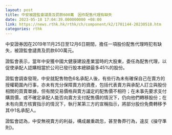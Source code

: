 ```yaml
---
layout: post
title: 中安被證監會譴責及罰款600萬　因作配售代理有缺失
date: 2023-05-18 17:04:39.000000000 +08:00
link: https://news.rthk.hk/rthk/ch/component/k2/1701144-20230518.htm
categories: rthk
---
```


中安證券因在2019年11月25日至12月6日期間，擔任一項股份配售代理時犯有缺失，被證監會譴責及罰款600萬元。

證監會表示，當年中安獲中國大健康建設產業當時的大股東，委任為配售代理，以促使承配人認購相當於公司已發行股本總額最多45%的股份。

證監會調查發現，中安就配售物色6名承配人後，有些行為未有確保自己在賣方的授權範圍內行事，亦未有充分保障賣方的資產，包括代表賣方與承配人訂立與股份相關的買賣單據，但有關交易價格與賣方議定的配售價不相符；在未事先要求支付購買價，或不確定承配人能否向賣方支付配售價的情況下，仍向他們轉移股份；在未有向賣方核實指示的情況下，執行某第三方的宣稱指示，將部分股份免費轉移予其中1名承配人。

證監會認為，中安無視賣方的利益，構成嚴重疏忽，甚至魯莽行為，違反《操守準則》。
